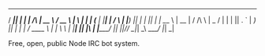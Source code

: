    _____  _    _            _____    ____   _   _ 
  / ____|| |  | |    /\    |  __ \  / __ \ | \ | |
 | (___  | |__| |   /  \   | |__) || |  | ||  \| |
  \___ \ |  __  |  / /\ \  |  _  / | |  | || . ` |
  ____) || |  | | / ____ \ | | \ \ | |__| || |\  |
 |_____/ |_|  |_|/_/    \_\|_|  \_\ \____/ |_| \_|

Free, open, public Node IRC bot system.
